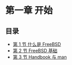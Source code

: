 # 第一章  开始

## 目录

- [第 1 节  什么是 FreeBSD](what-is-freebsd.md)
- [第 2 节  FreeBSD 基础](freebsd-basic.md)
- [第 3 节  Handbook 与 man](handbook-and-man.md)
